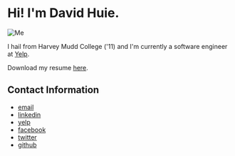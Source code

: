 # Hi! I'm David Huie.

![Me](/convertible.jpg)

I hail from Harvey Mudd College ('11) and I'm currently a software engineer 
at [Yelp](http://www.yelp.com).

Download my resume [here](/resume.pdf "Me").

## Contact Information

* [email](mailto:dahuie+website@gmail.com)
* [linkedin](http://www.linkedin.com/pub/david-huie/b/881/505)
* [yelp](http://www.yelp.com/user_details?userid=najINRfP3hPXPN7QPTsIyg)
* [facebook](http://www.facebook.com/dave.the.brave.huie)
* [twitter](http://twitter.com/#!/DavidHuie)
* [github](http://github.com/DavidHuie) 
